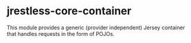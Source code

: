 # jrestless-core-container

This module provides a generic (provider independent) Jersey container that handles requests in the form of POJOs.
